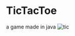 # TicTacToe
a game made in java
![tic](https://user-images.githubusercontent.com/22869234/47958447-b0230e80-dff1-11e8-8424-01f9fb0f5dea.PNG)
